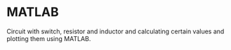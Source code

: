 # MATLAB
Circuit with switch, resistor and inductor and calculating certain values and plotting them using MATLAB.
